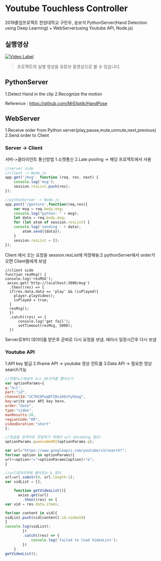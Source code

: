 
# Youtube Touchless Controller
2019졸업프로젝트
한양대학교 구민우, 송보석
PythonServer(Hand Detection using Deep Learning) + WebServer(using Youtube API, Node.js)

## 실행영상
[![Video Label](http://img.youtube.com/vi/jUCKPtsSwRY/0.jpg)](https://www.youtube.com/watch?v=jUCKPtsSwRY)
> 프로젝트의 실행 영상을 유튜브 동영상으로 볼 수 있습니다.

## PythonServer

1.Detect Hand in the clip
2.Recognize the motion

Reference : https://github.com/MrEliptik/HandPose

## WebServer

1.Receive order from Python server(play,pause,mute,unmute,next,previous)
2.Send order to Client

### Server -> Client

서버->클라이언트 통신방법
1.소켓통신
2.Late pooling -> 해당 프로젝트에서 사용
```js
//server side
//client -> Node.js
app.get('/msg', function (req, res, next) {
    console.log('msg');
    session.resList.push(res);
});

//pythonServer -> Node.js
app.post('/gesture',function(req,res){
    var msg = req.body.msg;
    console.log("python: " + msg);
    let data = req.body.msg;
    for (let atom of session.resList) {
    console.log('sending ' + data);
        atom.send({data});
    }
    session.resList = [];
});
```
Client 에서 오는 요청을 session.resList에 저장해놓고
pythonServer에서 order가 오면 Client들에게 보냄
```j올
//client side
function resMsg() {
console.log('resMSG');
 axios.get('http://localhost:3000/msg')
  .then((res) => {
  if(res.data.data == 'play' && !isPlayed){
    player.playVideo();
    isPlayed = true;
  }
  resMsg();
  })
  .catch((res) => {
      console.log('get fail');
      setTimeout(resMsg, 5000);
  })
```
Server로부터 데이터를 받은후 곧바로 다시 요청을 보냄.
에러시 일정시간후 다시 보냄



### Youtube API
1.API key 발급
2.Iframe API -> youtube 영상 컨트롤
3.Data API -> 필요한 영상 search가능

```js
//연합뉴스채널의 뉴스 20가지를 뽑아오기
var optionParams={
q:"뉴스",
part:"id",
channelId:"UCTHCOPwqNfZ0uiKOvFyhGwg",
key:write your API key here,
order:"date",
type:"video",
maxResults:20,
regionCode:"KR",
videoDuration:"short"
};

//한글을 검색어로 전달하기 위해선 url encoding 필요!
optionParams.q=encodeURI(optionParams.q);

var url="https://www.googleapis.com/youtube/v3/search?";
for(var option in optionParams){
url+=option+"="+optionParams[option]+"&";
}

//url의마지막에 붙어있는 & 정리
url=url.substr(0, url.length-1);
var vidList = []; 

    function getVideoList(){
      axios.get(url)
        .then((res) => {
var vid = res.data.items;

for(var content in vid){
vidList.push(vid[content].id.videoId)
}
console.log(vidList);
        })
        .catch((res) => {
            console.log('failed to load VideoList');
        })
    }
getVideoList();
```
